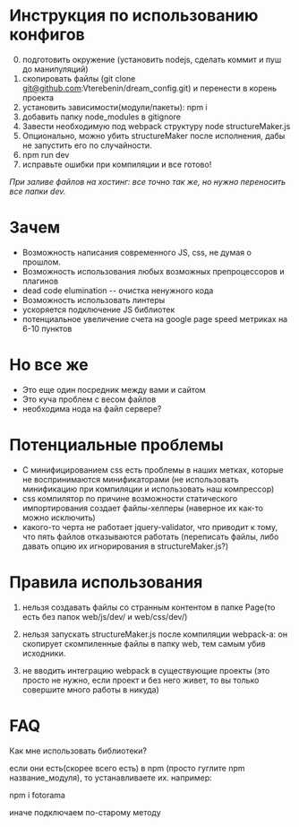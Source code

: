 # Инструкция по использованию конфигов
0) подготовить окружение (установить nodejs, сделать коммит и пуш до манипуляций)
1) скопировать файлы (git clone git@github.com:Vterebenin/dream_config.git) и перенести в корень проекта
2) установить зависимости(модули/пакеты): npm i
3) добавить папку node_modules в gitignore
4) Завести необходимую под webpack структуру node structureMaker.js
5) Опционально, можно убить structureMaker после исполнения, дабы не запустить его по случайности.
6) npm run dev
7) исправьте ошибки при компиляции и все готово!

*При заливе файлов на хостинг:
все точно так же, но нужно переносить все папки dev.*

# Зачем
+ Возможность написания современного JS, css, не думая о прошлом.
+ Возможность использования любых возможных препроцессоров и плагинов
+ dead code elumination -- очистка ненужного кода
+ Возможность использовать линтеры
+ ускоряется подключение JS библиотек
+ потенциальное увеличение счета на google page speed метриках на 6-10 пунктов

# Но все же
- Это еще один посредник между вами и сайтом
- Это куча проблем с весом файлов
- необходима нода на файл сервере?

# Потенциальные проблемы 

- С минифицированием css есть проблемы в наших метках, которые не воспринимаются минификаторами (не использовать минификацию при компиляции и использовать наш компрессор)
- css компилятор по причине возможности статического импортирования создает файлы-хелперы (наверное их как-то можно исключить)
- какого-то черта не работает jquery-validator, что приводит к тому, что пять файлов отказываются работать (переписать файлы, либо давать опцию их игнорирования в structureMaker.js?)  

# Правила использования

1. нельзя создавать файлы со странным контентом в папке Page(то есть без папок web/js/dev/ и web/css/dev/)

2. нельзя запускать structureMaker.js после компиляции webpack-а: он скопирует скомпиленные файлы в папку web, тем самым убив исходники.

3. не вводить интеграцию webpack в существующие проекты (это просто не нужно, если проект и без него живет, то вы только совершите много работы в никуда)

# FAQ
Как мне использовать библиотеки?

если они есть(скорее всего есть) в npm (просто гуглите npm название_модуля), то устанавливаете их. например:

npm i fotorama

иначе подключаем по-старому методу


